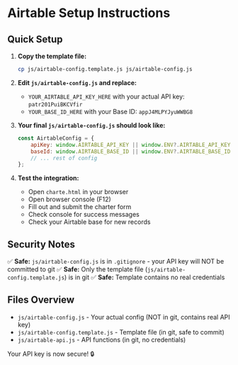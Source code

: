 # Airtable Setup Instructions

## Quick Setup

1. **Copy the template file:**
   ```bash
   cp js/airtable-config.template.js js/airtable-config.js
   ```

2. **Edit `js/airtable-config.js` and replace:**
   - `YOUR_AIRTABLE_API_KEY_HERE` with your actual API key: `patr201PuiBKCVfir`
   - `YOUR_BASE_ID_HERE` with your Base ID: `appJ4MLPYJyuWWBG8`

3. **Your final `js/airtable-config.js` should look like:**
   ```javascript
   const AirtableConfig = {
       apiKey: window.AIRTABLE_API_KEY || window.ENV?.AIRTABLE_API_KEY || 'patr201PuiBKCVfir',
       baseId: window.AIRTABLE_BASE_ID || window.ENV?.AIRTABLE_BASE_ID || 'appJ4MLPYJyuWWBG8',
       // ... rest of config
   };
   ```

4. **Test the integration:**
   - Open `charte.html` in your browser
   - Open browser console (F12)
   - Fill out and submit the charter form
   - Check console for success messages
   - Check your Airtable base for new records

## Security Notes

✅ **Safe:** `js/airtable-config.js` is in `.gitignore` - your API key will NOT be committed to git
✅ **Safe:** Only the template file (`js/airtable-config.template.js`) is in git
✅ **Safe:** Template contains no real credentials

## Files Overview

- `js/airtable-config.js` - Your actual config (NOT in git, contains real API key)
- `js/airtable-config.template.js` - Template file (in git, safe to commit)
- `js/airtable-api.js` - API functions (in git, no credentials)

Your API key is now secure! 🔒
